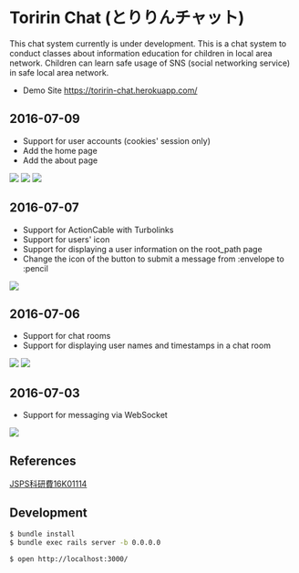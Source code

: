 # Toririn Chat (とりりんチャット)

This chat system currently is under development. This is a chat system to conduct classes about information education for children in local area network. Children can learn safe usage of SNS (social networking service) in safe local area network.

* Demo Site https://toririn-chat.herokuapp.com/

## 2016-07-09

* Support for user accounts (cookies' session only)
* Add the home page
* Add the about page

![](screenshots/toririn-chat-20160709-1.png)
![](screenshots/toririn-chat-20160709-2.png)
![](screenshots/toririn-chat-20160709-3.png)

## 2016-07-07

* Support for ActionCable with Turbolinks
* Support for users' icon
* Support for displaying a user information on the root_path page
* Change the icon of the button to submit a message from :envelope to :pencil

![](screenshots/toririn-chat-20160707.png)

## 2016-07-06

* Support for chat rooms
* Support for displaying user names and timestamps in a chat room

![](screenshots/toririn-chat-20160706-1.png)
![](screenshots/toririn-chat-20160706-2.png)

## 2016-07-03

* Support for messaging via WebSocket

![](screenshots/toririn-chat-20160703.png)

## References

[JSPS科研費16K01114](https://kaken.nii.ac.jp/ja/grant/KAKENHI-PROJECT-16K01114/)

## Development

```bash
$ bundle install
$ bundle exec rails server -b 0.0.0.0
```

```bash
$ open http://localhost:3000/
```